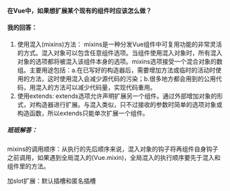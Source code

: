 #### 在Vue中，如果想扩展某个现有的组件时应该怎么做？

#### 我的回答：

1. 使用混入(mixins)方法： mixins是一种分发Vue组件中可复用功能的非常灵活的方式。混入对象可以包含任意组件选项。当组件使用混入对象时，所有混入对象的选项都将被混入该组件本身的选项。mixins选项接受一个混合对象的数组。主要用途包括：a.在已写好的构造器后，需要增加方法或临时的活动时使用的方法，这时使用混入会减少源代码的污染；b.很多地方都会用到的公用代码，用混入的方法可以减少代码量，实现代码重用。
2. 使用extends: extends选项允许声明扩展另一个组件。通过外部增加对象的形式，对构造器进行扩展。与混入类似，只不过接收的参数时简单的选项对象或构造函数，所以extends只能单次扩展一个组件。



##### 班班解答：

​	mixins的调用顺序：从执行的先后顺序来说，混入对象的钩子将再组件自身钩子之前调用，如果遇到全局混入的(Vue.mixin)，全局混入的执行顺序要先于混入和组件里的方法。

加slot扩展：默认插槽和匿名插槽

